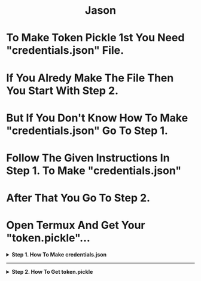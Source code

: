 <h1 align="center">Jason</h1>

# To Make Token Pickle 1st You Need "credentials.json" File.
# If You Alredy Make The File Then You Start With Step 2.
# But If You Don't Know How To Make "credentials.json" Go To Step 1.
# Follow The Given Instructions In Step 1. To Make "credentials.json"
# After That You Go To Step 2.
# Open Termux And Get Your "token.pickle"...


<details>
    <summary><b>Step 1. How To Make credentials.json</b></summary>
    
# How To Make credentials.json For Generating Token.pickle (Required*)

## Video Guide Or Step By Step Guide Choose Which Suits You Better.

### 1. Video Guide -: [GDrive](https://drive.google.com/file/d/1Iirb9fsnWUwvBJy9xd_CSk5M6c0FVeCq/view?usp=drivesdk)

### 2. Step By Step Guide -: 

### 1. Open [Google Cloud Console](https://console.cloud.google.com) And Go To "API and services" Section, And Click On "Enable APIs and services".

### 2. Create New Project Give A Name To Your Project And Click "Create".

### 3. After Creating Project Go To "OAuth Consent Screen" (In API and services Section).

### 4. Click On "Get Started".

### 5. In "App Information" Section, Give Your App A Name And User Support Email Then Click "Next".

### 6. In "Audience" Section, Click On "External" Then Next.

### 7. In "Contact Information" Section, Fill Your Email Then "Next".

### 8. In "Finish" Section, "Tick The Box" (Agree To Terms) Then "Continue" And "Create".

### 9. After Creating OAuth Consent Screen, Click On "Create OAuth Client".

### 10. Click On "Application Type*" And Select "Desktop App" Then Click "Create" Then "Download JSON" If JSON Doesn't Download, No Worries, Click "OK" Then Click 'Desktop client 1" And "Download JSON" And "Close".

### 11. After (Task 10) Go To "API and services" Section And Click On "Library".

### 12. In "API Library" Section Click On "Google Drive API" And Enable It. (You Can Also Search For Google Drive).

### 13. After Enabling Drive API Go To "OAuth Consent Screen" (In API and services Section) Go To "Data Access" Click "Add or remove scopes" Select "1,2,3" Only (Ex - 1.auth/userinfo.email | 2.auth/userinfo.profile | 3.openid) Then Click "Update" Then Click "Save".

### 14. After (Task 13.) Click On "Audience" Then Click "Pulish App" And "Confirm". (Now, You May Close Your Browser, Online Work Complete)

### 15. Open Your File Manager Or Any Other File Explorer Like (MT Manager, ZArchiver, Files Etc...) Then Go To Your Download Folder (/storage/emulated/0/Download) (Which Folder Where The "JSON" a.k.a "client.secret" File Downloaded) Move The "client.secret" File To "Storage" Not Any Folder (/storage/emulated/0/) After "client.secret" File Moved To Storage You Have To Rename The File From "client_secret" To "credentials.json" Done...

### Making of credentials.json Complete...

</details>

------

<details>
    <summary><b>Step 2. How To Get token.pickle</b></summary>
  
# How To Generate Token Pickle With Android Easily After Google Auth2.0 New policy update. Without any kind of error.

### 1. Install Termux [F-Droid](https://f-droid.org/en/packages/com.termux/)

### 2. Open Termux and just copy paste all the commands that described below, Make sure you have internet connection. if you see Y/n then Type y.

```
apt update && apt upgrade -y && apt install git python3 -y && apt upgrade python3 -y && pip install google-api-python-client google-auth-httplib2 google-auth-oauthlib

```

### 3.

```
apt update && apt upgrade
```

### 4.

```
git clone https://github.com/KingOfState/TokenPickle
```

### 5. make sure Credentials.json file present in your storage not in any folder. if not then just move credentials.json file into the storage. Not in any folder.
### 6. you have to give storage permission to termux. for that use this command.

```
termux-setup-storage
```

### 7.

```
cd /sdcard
```

### 8.

```
cp -r credentials.json /data/data/com.termux/files/home/TokenPickle
```

### 9.

```
cd
```

### 10.

```
cd TokenPickle
```

### 11.

```
python3 GenerateTokenPickle.py
```

### 12. You'll find a url https://accounts.google.com/o/oauth2/=offline like this. just copy this url and paste on browser and login into your google account. that's it. you'll see 'The authentication flow has completed. You may close this window' this massage. then you're done.

### 13.

```
cp -r token.pickle /sdcard
```

### 14. Boom 💥!

goto your sdcard (phone memory) you'll find token.pickle there.

We're Done.

# Enjoy And don't forget to star this repo 🙂

# Original Repo...

[`Anasty17`](https://github.com/anasty17)
